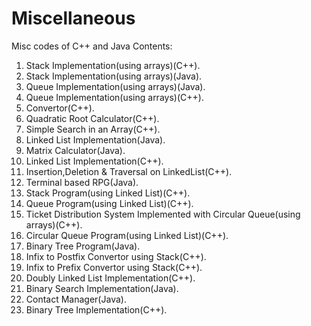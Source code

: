 # Miscellaneous
Misc codes of C++ and Java
 Contents:
 1. Stack Implementation(using arrays)(C++).
 2. Stack Implementation(using arrays)(Java).
 3. Queue Implementation(using arrays)(Java).
 4. Queue Implementation(using arrays)(C++).
 5. Convertor(C++).
 6. Quadratic Root Calculator(C++).
 7. Simple Search in an Array(C++).
 8. Linked List Implementation(Java).
 9. Matrix Calculator(Java).
10. Linked List Implementation(C++).
11. Insertion,Deletion & Traversal on LinkedList(C++).
12. Terminal based RPG(Java).
13. Stack Program(using Linked List)(C++).
14. Queue Program(using Linked List)(C++).
15. Ticket Distribution System Implemented with Circular Queue(using arrays)(C++).
16. Circular Queue Program(using Linked List)(C++).
17. Binary Tree Program(Java).
18. Infix to Postfix Convertor using Stack(C++).
19. Infix to Prefix Convertor using Stack(C++).
20. Doubly Linked List Implementation(C++).
21. Binary Search Implementation(Java).
22. Contact Manager(Java).
23. Binary Tree Implementation(C++).
